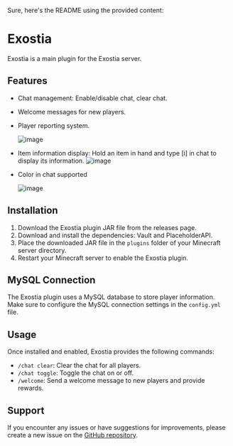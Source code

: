 Sure, here's the README using the provided content:

# Exostia

Exostia is a main plugin for the Exostia server.

## Features

- Chat management: Enable/disable chat, clear chat.
- Welcome messages for new players.
- Player reporting system.

  ![image](https://github.com/Nistrodev/CustomName/assets/109731762/85e4e612-f7e4-4526-b9a1-20e24f7ded16)
- Item information display: Hold an item in hand and type [i] in chat to display its information.
![image](https://github.com/Nistrodev/CustomName/assets/109731762/b731f287-04b2-44af-a97d-4399472a2c4c)
- Color in chat supported

  ![image](https://github.com/Nistrodev/CustomName/assets/109731762/305eaceb-a3b3-4ca2-a6c8-5decd76b8321)


## Installation

1. Download the Exostia plugin JAR file from the releases page.
2. Download and install the dependencies: Vault and PlaceholderAPI.
3. Place the downloaded JAR file in the `plugins` folder of your Minecraft server directory.
4. Restart your Minecraft server to enable the Exostia plugin.

## MySQL Connection

The Exostia plugin uses a MySQL database to store player information. Make sure to configure the MySQL connection settings in the `config.yml` file.

## Usage

Once installed and enabled, Exostia provides the following commands:

- `/chat clear`: Clear the chat for all players.
- `/chat toggle`: Toggle the chat on or off.
- `/welcome`: Send a welcome message to new players and provide rewards.

## Support

If you encounter any issues or have suggestions for improvements, please create a new issue on the [GitHub repository](https://github.com/Nistrodev/Exostia/issues).
